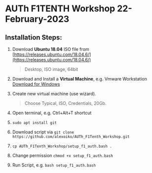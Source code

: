AUTh F1TENTH Workshop 22-February-2023
===

Installation Steps:
---

1) Download **Ubuntu 18.04** ISO file from [https://releases.ubuntu.com/18.04.6/](https://releases.ubuntu.com/18.04.6/)

    > Desktop, ISO image, 64bit

2) Download and Install a **Virtual Machine**, e.g. Vmware Workstation [Download for Windows](https://www.vmware.com/products/workstation-pro/workstation-pro-evaluation.html)

3) Create new virtual machine (use wizard).

    > Choose Typical, ISO, Credentials, 20Gb.

4) Open terminal, e.g. Ctrl+Alt+T shortcut

5) `sudo apt install git`
6)  Download script via ``git clone https://github.com/alexoiko/AUTh_F1Tenth_Workshop.git``
7) `cp AUTh_F1Tenth_Workshop/setup_f1_auth.bash .`

8) Change permission ``chmod +x setup_f1_auth.bash``
9) Run Script, e.g. ``bash setup_f1_auth.bash``
